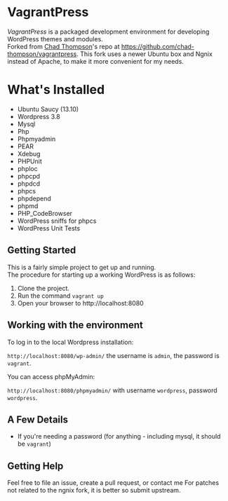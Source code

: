 # VagrantPress

*VagrantPress* is a packaged development environment for developing WordPress themes and modules.  
Forked from [Chad Thompson][chadthompson]'s repo at https://github.com/chad-thompson/vagrantpress.
This fork uses a newer Ubuntu box and Ngnix instead of Apache, to make it more convenient for my needs.

# What's Installed

+ Ubuntu Saucy (13.10)
+ Wordpress 3.8
+ Mysql
+ Php
+ Phpmyadmin
+ PEAR
+ Xdebug
+ PHPUnit
+ phploc
+ phpcpd
+ phpdcd
+ phpcs
+ phpdepend
+ phpmd
+ PHP_CodeBrowser
+ WordPress sniffs for phpcs
+ WordPress Unit Tests

## Getting Started

This is a fairly simple project to get up and running.  
The procedure for starting up a working WordPress is as follows:

1. Clone the project.
2. Run the command `vagrant up`
3. Open your browser to http://localhost:8080

## Working with the environment

To log in to the local Wordpress installation:

`http://localhost:8080/wp-admin/` the username is `admin`, the password is `vagrant`.

You can access phpMyAdmin:

`http://localhost:8080/phpmyadmin/` with username `wordpress`, password `wordpress`.

## A Few Details

* If you're needing a password (for anything - including mysql, it should be `vagrant`)

## Getting Help

Feel free to file an issue, create a pull request, or contact me
For patches not related to the ngnix fork, it is better so submit upstream.

[chadthompson]: http://chadthompson.me
